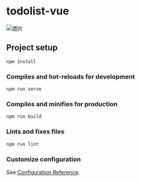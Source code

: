 # todolist-vue
![图片](https://user-images.githubusercontent.com/54626850/112239290-28e99a80-8c81-11eb-8652-4875a1ea6ec2.png)


## Project setup
```
npm install
```

### Compiles and hot-reloads for development
```
npm run serve
```

### Compiles and minifies for production
```
npm run build
```

### Lints and fixes files
```
npm run lint
```

### Customize configuration
See [Configuration Reference](https://cli.vuejs.org/config/).

